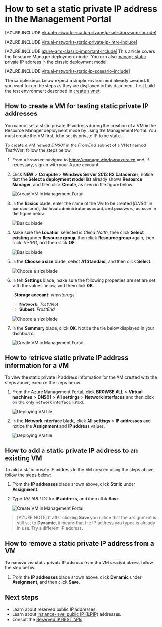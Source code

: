 <!-- not suitable for mooncake -->

<properties 
   pageTitle="How to set a static private IP in ARM mode using the Management Portal| Windows Azure"
   description="Understanding private IPs (DIPs) and how to manage them in ARM mode using the Management Portal"
   services="virtual-network"
   documentationCenter="na"
   authors="telmosampaio"
   manager="carolz"
   editor="tysonn"
   tags="azure-resource-manager"
/>
<tags 
   ms.service="virtual-network"
   ms.date="09/08/2015"
   wacn.date="" />

# How to set a static private IP address in the Management Portal

[AZURE.INCLUDE [virtual-networks-static-private-ip-selectors-arm-include](../includes/virtual-networks-static-private-ip-selectors-arm-include.md)]

[AZURE.INCLUDE [virtual-networks-static-private-ip-intro-include](../includes/virtual-networks-static-private-ip-intro-include.md)]

[AZURE.INCLUDE [azure-arm-classic-important-include](../includes/azure-arm-classic-important-include.md)] This article covers the Resource Manager deployment model. You can also [manage static private IP address in the classic deployment model](/documentation/articles/virtual-networks-static-private-ip-classic-pportal).

[AZURE.INCLUDE [virtual-networks-static-ip-scenario-include](../includes/virtual-networks-static-ip-scenario-include.md)]

The sample steps below expect a simple environment already created. If you want to run the steps as they are displayed in this document, first build the test environment described in [create a vnet](/documentation/articles/virtual-networks-create-vnet-arm-pportal).

## How to create a VM for testing static private IP addresses

You cannot set a static private IP address during the creation of a VM in the Resource Manager deployment mode by using the Management Portal. You must create the VM first, tehn set its private IP to be static.

To create a VM named *DNS01* in the *FrontEnd* subnet of a VNet named *TestVNet*, follow the steps below.

1. From a browser, navigate to https://manage.windowsazure.cn and, if necessary, sign in with your Azure account.
2. Click **NEW** > **Compute** > **Windows Server 2012 R2 Datacenter**, notice that the **Select a deployment model** list already shows **Resource Manager**, and then click **Create**, as seen in the figure below.

	![Create VM in Management Portal](./media/virtual-networks-static-ip-arm-pportal/figure01.png)

3. In the **Basics** blade, enter the name of the VM to be created (*DNS01* in our scenario), the local administrator account, and password, as seen in the figure below.

	![Basics blade](./media/virtual-networks-static-ip-arm-pportal/figure02.png)

4. Make sure the **Location** selected is *China North*, then click **Select existing** under **Resource group**, then click **Resource group** again, then click *TestRG*, and then click **OK**.

	![Basics blade](./media/virtual-networks-static-ip-arm-pportal/figure03.png)

5. In the **Choose a size** blade, select **A1 Standard**, and then click **Select**.

	![Choose a size blade](./media/virtual-networks-static-ip-arm-pportal/figure04.png)	

6. In teh **Settings** blade, make sure the following properties are set are set with the values below, and then click **OK**.

	-**Storage account**: *vnetstorage*
	- **Network**: *TestVNet*
	- **Subnet**: *FrontEnd*

	![Choose a size blade](./media/virtual-networks-static-ip-arm-pportal/figure05.png)	 

7. In the **Summary** blade, click **OK**. Notice the tile below displayed in your dashboard.

	![Create VM in Management Portal](./media/virtual-networks-static-ip-arm-pportal/figure06.png)

## How to retrieve static private IP address information for a VM

To view the static private IP address information for the VM created with the steps above, execute the steps below.

1. From the Azure Management Portal, click **BROWSE ALL** > **Virtual machines** > **DNS01** > **All settings** > **Network interfaces** and then click on the only network interface listed.

	![Deploying VM tile](./media/virtual-networks-static-ip-arm-pportal/figure07.png)

2. In the **Network interface** blade, click **All settings** > **IP addresses** and notice the **Assignment** and **IP address** values.

	![Deploying VM tile](./media/virtual-networks-static-ip-arm-pportal/figure08.png)

## How to add a static private IP address to an existing VM
To add a static private IP address to the VM created using the steps above, follow the steps below:

1. From the **IP addresses** blade shown above, click **Static** under **Assignment**.
2. Type *192.168.1.101* for **IP address**, and then click **Save**.

	![Create VM in Management Portal](./media/virtual-networks-static-ip-arm-pportal/figure09.png)

>[AZURE.NOTE] If after clicking **Save** you notice that the assignment is still set to **Dynamic**, it means that the IP address you typed is already in use. Try a different IP address.

## How to remove a static private IP address from a VM
To remove the static private IP address from the VM created above, follow the step below.
	
1. From the **IP addresses** blade shown above, click **Dynamic** under **Assignment**, and then click **Save**.

## Next steps

- Learn about [reserved public IP](/documentation/articles/virtual-networks-reserved-public-ip) addresses.
- Learn about [instance-level public IP (ILPIP)](/documentation/articles/virtual-networks-instance-level-public-ip) addresses.
- Consult the [Reserved IP REST APIs](http://msdn.microsoft.com/zh-cn/library/azure/dn722420.aspx).